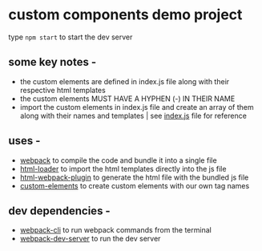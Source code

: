 # custom components demo project

type `npm start` to start the dev server

## some key notes -

- the custom elements are defined in index.js file along with their respective html templates
- the custom elements MUST HAVE A HYPHEN (-) IN THEIR NAME
- import the custom elements in index.js file and create an array of them along with their names and templates | see [index.js](./src/index.js) file for reference

## uses -

- [webpack](https://webpack.js.org/)
  to compile the code and bundle it into a single file
- [html-loader](https://webpack.js.org/loaders/html-loader/)
  to import the html templates directly into the js file
- [html-webpack-plugin](https://webpack.js.org/plugins/html-webpack-plugin/)
  to generate the html file with the bundled js file
- [custom-elements](https://developer.mozilla.org/en-US/docs/Web/API/Web_components/Using_custom_elements)
  to create custom elements with our own tag names

## dev dependencies -

- [webpack-cli](https://www.npmjs.com/package/webpack-cli)
  to run webpack commands from the terminal
- [webpack-dev-server](https://www.npmjs.com/package/webpack-dev-server)
  to run the dev server
